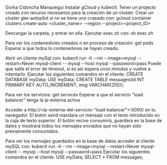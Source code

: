 Gorka Cidoncha Marquiegui
Instalar gCloud y kubectl.
Tener un projecto creado con recurso necesarios para la creación de un cluster.
Crear un cluster gke-autopilot si no se tiene uno craeado con:
gcloud container clusters create-auto <cluster_name> --region <region>  --project=<project_ID>

Descargar la carpeta, y entrar en ella.
Ejecutar exec.sh con:
sh exec.sh

Para ver los contenedores creados o en proceso de creación:
get pods
Esperar a que todos lo contenedores se hayan creado.

Abrir un cliente mySql con:
kubectl run -it --rm --image=mysql --restart=Never mysql-client -- mysql --host mysql --password=pass
Puede que salte el error de timeout, si es asi espera unos minutos y vuelve a intentarlo.
Ejecutar los siguientes comandos en el cliente:
CREATE DATABASE myData;
USE myData;
CREATE TABLE messages(id INT PRIMARY KEY AUTO_INCREMENT, msg VARCHAR(255));

Para ver los servicios:
get services
Esperar a que el servicio "load balancer" tenga la ip-externa activa



Acceder a http://<ip-externa-del-servicio-"load-balancer">:5000/ en tu navegador.
El botón send mandara un mensaje con el texto introducido en la caja de texto superior.
El botón recive consumirá, guardara en la base de datos y mostrará todos los mensajes enviados que no hayan sido previamente consumidos.

Para ver los mensajes guardados en la base de datos acceder al cliente mySQL con:
kubectl run -it --rm --image=mysql --restart=Never mysql-client -- mysql --host mysql --password=pass
Ejecutar los siguientes comandos en el cliente:
USE myData;
SELECT * FROM messages;